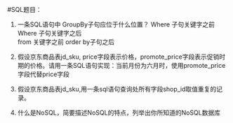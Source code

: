 #SQL题目：
1. 一条SQL语句中 GroupBy子句应位于什么位置？
	Where 子句关键字之前  
	Where 子句关键字之后  
	from 关键字之前
	order by子句之后
2. 假设京东商品表jd_sku, price字段表示价格，promote_price字段表示促销时期的价格。请用一条SQL语句实现：当前月份为六月时，使用promote_price字段代替price字段

3. 假设京东商品表jd_sku,用一条sql语句查询处所有字段shop_id取值重复的记录。

4. 什么是NoSQL，简要描述NoSQL的特点，列举出你所知道的NoSQL数据库